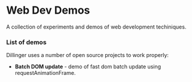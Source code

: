 # Web Dev Demos

A collection of experiments and demos of web development techiniques.

### List of demos

Dillinger uses a number of open source projects to work properly:

* __Batch DOM update__ - demo of fast dom batch update using requestAnimationFrame.